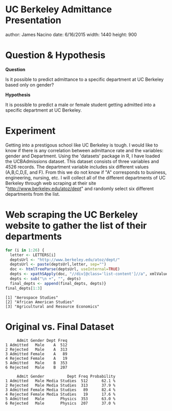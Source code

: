 UC Berkeley Admittance Presentation
========================================================
author: James Nacino
date: 6/16/2015
width: 1440
height: 900

Question & Hypothesis
========================================================

**Question**

Is it possible to predict admittance to a specific department at UC Berkeley based only on gender?

**Hypothesis**

It is possible to predict a male or female student getting admitted into a specific department at UC Berkeley.


Experiment
========================================================

Getting into a prestigous school like UC Berkeley is tough. I would like to know if there is any correlation between admittance rate and the variables: gender and Department. Using the 'datasets' package in R, I have loaded the UCBAdmissions dataset. This dataset consists of three variables and 4526 records. The department variable includes six different values (A,B,C,D,E, and F). From this we do not know if "A" corresponds to business, engineering, nursing, etc. I will collect all of the different departments of UC Berkeley through web scraping at their site "http://www.berkeley.edu/atoz/dept" and randomly select six different departments from the list.


Web scraping the UC Berkeley website to gather the list of their departments
========================================================



```r
for (i in 1:26) {
  letter <- LETTERS[i]
  deptsUrl <- "http://www.berkeley.edu/atoz/dept/"
  deptsUrl <- paste(deptsUrl,letter, sep="")
  doc <- htmlTreeParse(deptsUrl, useInternal=TRUE)
  depts <- xpathSApply(doc, "//div[@class='list-content']//a", xmlValue)
  depts <- sub("\n +", "", depts)
  final_depts <- append(final_depts, depts)}
final_depts[1:3]
```

```
[1] "Aerospace Studies"                  
[2] "African American Studies"           
[3] "Agricultural and Resource Economics"
```


Original vs. Final Dataset
========================================================


```
     Admit Gender Dept Freq
1 Admitted   Male    A  512
2 Rejected   Male    A  313
3 Admitted Female    A   89
4 Rejected Female    A   19
5 Admitted   Male    B  353
6 Rejected   Male    B  207
```

```
     Admit Gender          Dept Freq Probability
1 Admitted   Male Media Studies  512      62.1 %
2 Rejected   Male Media Studies  313      37.9 %
3 Admitted Female Media Studies   89      82.4 %
4 Rejected Female Media Studies   19      17.6 %
5 Admitted   Male       Physics  353      63.0 %
6 Rejected   Male       Physics  207      37.0 %
```
